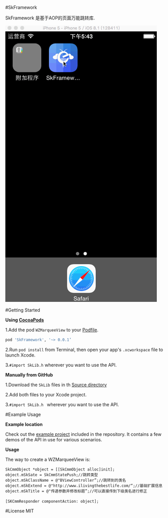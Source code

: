 #SkFramework

SkFramework 是基于AOP的页面万能跳转库.


![SkFramework](Untitled.gif)


#Getting Started

**Using [CocoaPods](http://cocoapods.org)**

1.Add the pod `WZMarqueeView` to your [Podfile](http://guides.cocoapods.org/using/the-podfile.html).
```ruby
pod 'SkFramework', '~> 0.0.1’
```
2.Run `pod install` from Terminal, then open your app's `.xcworkspace` file to launch Xcode.

3.`#import SkLib.h` wherever you want to use the API.

**Manually from GitHub**

1.Download the `SkLib` files in th [Source directory](https://github.com/LuoYaoSheng/SkFramework/tree/master/SkFramework)

2.Add both files to your Xcode project.

3.`#import SkLib.h ` wherever you want to use the API.

#Example Usage

**Example location**

Check out the [example project](https://github.com/LuoYaoSheng/SkFramework/tree/master/SkFramework) included in the repository. It contains a few demos of the API in use for various scenarios. 

**Usage**

The way to create a WZMarqueeView is:

```objc
SkCmmObject *object = [[SkCmmObject alloc]init];
object.mSkSate = SkCmmStatePush;//跳转类型
object.mSkClassName = @"BViewController”;//跳转到的类名
object.mSkExtend = @"http://www.ilivingthebestlife.com/“;//基础扩展信息
object.mSkTitle = @"传递参数并修改标题”;//可以直接传到下级类名进行修正

[SKCmmResponder componentAction: object];
```

#License
MIT
